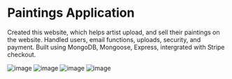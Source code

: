 # Paintings Application

Created this website, which helps artist upload, and sell their paintings on the website.
Handled users, email functions, uploads, security, and payment.
Built using MongoDB, Mongoose, Express, intergrated with Stripe checkout.

![image](https://user-images.githubusercontent.com/130675477/236812494-88befd65-3d63-44ec-aee1-440b146ef46e.png)
![image](https://user-images.githubusercontent.com/130675477/236812773-999b091b-d205-4846-b8bd-b8eb0e988a0e.png)
![image](https://user-images.githubusercontent.com/130675477/236812950-a2ac0d4a-b44c-4d70-b03d-10df34e18b05.png)
![image](https://user-images.githubusercontent.com/130675477/236812813-bae1338a-5c81-453f-9b3c-906867474493.png)
